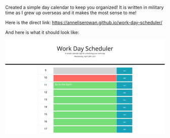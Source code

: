 Created a simple day calendar to keep you organized! It is written in military time as I grew up overseas and it makes the most sense to me!

Here is the direct link: https://anneliserowan.github.io/work-day-scheduler/

And here is what it should look like: 

![](Assets/screencapture-127-0-0-1-5500-index-html-2021-04-28-10_38_43.png)
